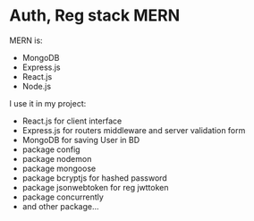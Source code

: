 # Auth, Reg stack MERN

MERN is:

  - MongoDB
  - Express.js
  - React.js
  - Node.js
  
I use it in my project:

  - React.js for client interface
  - Express.js for routers middleware and server validation form
  - MongoDB for saving User in BD
  - package config 
  - package nodemon
  - package mongoose
  - package bcryptjs for hashed password
  - package jsonwebtoken for reg jwttoken
  - package concurrently
  - and other package...
